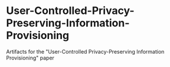 # User-Controlled-Privacy-Preserving-Information-Provisioning
Artifacts for the "User-Controlled Privacy-Preserving Information Provisioning" paper

